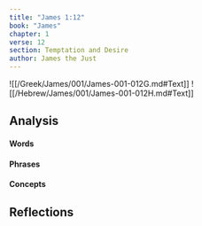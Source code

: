```yaml
---
title: "James 1:12"
book: "James"
chapter: 1
verse: 12
section: Temptation and Desire
author: James the Just
---
```

![[/Greek/James/001/James-001-012G.md#Text]]
![[/Hebrew/James/001/James-001-012H.md#Text]]

## Analysis

#### Words

#### Phrases

#### Concepts

## Reflections
